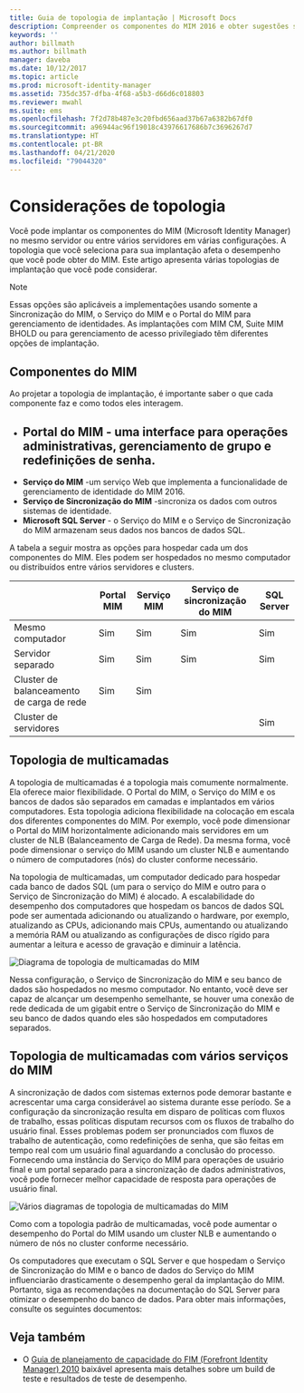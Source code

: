 ```yaml
---
title: Guia de topologia de implantação | Microsoft Docs
description: Compreender os componentes do MIM 2016 e obter sugestões sobre como implantá-los em seu ambiente.
keywords: ''
author: billmath
ms.author: billmath
manager: daveba
ms.date: 10/12/2017
ms.topic: article
ms.prod: microsoft-identity-manager
ms.assetid: 735dc357-dfba-4f68-a5b3-d66d6c018803
ms.reviewer: mwahl
ms.suite: ems
ms.openlocfilehash: 7f2d78b487e3c20fbd656aad37b67a6382b67df0
ms.sourcegitcommit: a96944ac96f19018c43976617686b7c3696267d7
ms.translationtype: HT
ms.contentlocale: pt-BR
ms.lasthandoff: 04/21/2020
ms.locfileid: "79044320"
---
```

# <a name="topology-considerations"></a>Considerações de topologia
Você pode implantar os componentes do MIM (Microsoft Identity Manager) no mesmo servidor ou entre vários servidores em várias configurações. A topologia que você seleciona para sua implantação afeta o desempenho que você pode obter do MIM. Este artigo apresenta várias topologias de implantação que você pode considerar.


> [!NOTE]
> Essas opções são aplicáveis a implementações usando somente a Sincronização do MIM, o Serviço do MIM e o Portal do MIM para gerenciamento de identidades.  As implantações com MIM CM, Suite MIM BHOLD ou para gerenciamento de acesso privilegiado têm diferentes opções de implantação.


## <a name="mim-components"></a>Componentes do MIM
Ao projetar a topologia de implantação, é importante saber o que cada componente faz e como todos eles interagem.

- <a name="mim-portal---an-interface-for-password-resets-group-management-and-administrative-operations"></a>**Portal do MIM** - uma interface para operações administrativas, gerenciamento de grupo e redefinições de senha.
    -
- **Serviço do MIM** -um serviço Web que implementa a funcionalidade de gerenciamento de identidade do MIM 2016.
- **Serviço de Sincronização do MIM** -sincroniza os dados com outros sistemas de identidade.
- **Microsoft SQL Server** - o Serviço do MIM e o Serviço de Sincronização do MIM armazenam seus dados nos bancos de dados SQL.

A tabela a seguir mostra as opções para hospedar cada um dos componentes do MIM. Eles podem ser hospedados no mesmo computador ou distribuídos entre vários servidores e clusters.

| | Portal MIM | Serviço MIM | Serviço de sincronização do MIM | SQL Server |
| --- | --- | --- | --- | --- |
| Mesmo computador | Sim | Sim | Sim | Sim |
| Servidor separado | Sim | Sim | Sim | Sim |
| Cluster de balanceamento de carga de rede | Sim | Sim | | |
| Cluster de servidores | | | | Sim |


## <a name="multitier-topology"></a>Topologia de multicamadas
A topologia de multicamadas é a topologia mais comumente normalmente. Ela oferece maior flexibilidade. O Portal do MIM, o Serviço do MIM e os bancos de dados são separados em camadas e implantados em vários computadores. Esta topologia adiciona flexibilidade na colocação em escala dos diferentes componentes do MIM. Por exemplo, você pode dimensionar o Portal do MIM horizontalmente adicionando mais servidores em um cluster de NLB (Balanceamento de Carga de Rede). Da mesma forma, você pode dimensionar o serviço do MIM usando um cluster NLB e aumentando o número de computadores (nós) do cluster conforme necessário.

Na topologia de multicamadas, um computador dedicado para hospedar cada banco de dados SQL (um para o serviço do MIM e outro para o Serviço de Sincronização do MIM) é alocado. A escalabilidade do desempenho dos computadores que hospedam os bancos de dados SQL pode ser aumentada adicionando ou atualizando o hardware, por exemplo, atualizando as CPUs, adicionando mais CPUs, aumentando ou atualizando a memória RAM ou atualizando as configurações de disco rígido para aumentar a leitura e acesso de gravação e diminuir a latência.

![Diagrama de topologia de multicamadas do MIM](media/MIM-topo-multitier.png)

Nessa configuração, o Serviço de Sincronização do MIM e seu banco de dados são hospedados no mesmo computador. No entanto, você deve ser capaz de alcançar um desempenho semelhante, se houver uma conexão de rede dedicada de um gigabit entre o Serviço de Sincronização do MIM e seu banco de dados quando eles são hospedados em computadores separados.


## <a name="multitier-topology-with-multiple-mim-services"></a>Topologia de multicamadas com vários serviços do MIM
A sincronização de dados com sistemas externos pode demorar bastante e acrescentar uma carga considerável ao sistema durante esse período. Se a configuração da sincronização resulta em disparo de políticas com fluxos de trabalho, essas políticas disputam recursos com os fluxos de trabalho do usuário final. Esses problemas podem ser pronunciados com fluxos de trabalho de autenticação, como redefinições de senha, que são feitas em tempo real com um usuário final aguardando a conclusão do processo. Fornecendo uma instância do Serviço do MIM para operações de usuário final e um portal separado para a sincronização de dados administrativos, você pode fornecer melhor capacidade de resposta para operações de usuário final.

![Vários diagramas de topologia de multicamadas do MIM](media/MIM-topo-multitier-multiservice.png)

Como com a topologia padrão de multicamadas, você pode aumentar o desempenho do Portal do MIM usando um cluster NLB e aumentando o número de nós no cluster conforme necessário.

Os computadores que executam o SQL Server e que hospedam o Serviço de Sincronização do MIM e o banco de dados do Serviço do MIM influenciarão drasticamente o desempenho geral da implantação do MIM. Portanto, siga as recomendações na documentação do SQL Server para otimizar o desempenho do banco de dados. Para obter mais informações, consulte os seguintes documentos:

## <a name="see-also"></a>Veja também

- O [Guia de planejamento de capacidade do FIM (Forefront Identity Manager) 2010](https://www.microsoft.com/en-us/download/details.aspx?id=7437) baixável apresenta mais detalhes sobre um build de teste e resultados de teste de desempenho.
